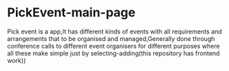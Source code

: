 # PickEvent-main-page
Pick event is a app,It has different kinds of events with all requirements and arrangements that to be organised and managed,Generally done through conference calls to different event organisers for different purposes where all these make simple just by selecting-adding(this repository has frontend work))
